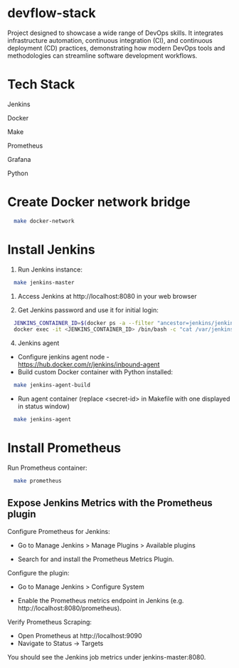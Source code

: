 # devflow-stack
Project designed to showcase a wide range of DevOps skills. It integrates infrastructure automation, continuous integration (CI), and continuous deployment (CD) practices, demonstrating how modern DevOps tools and methodologies can streamline software development workflows.

# Tech Stack
Jenkins

Docker

Make

Prometheus

Grafana

Python

# Create Docker network bridge
```bash
  make docker-network
```

# Install Jenkins
1. Run Jenkins instance:
```bash
  make jenkins-master
```

1. Access Jenkins at http://localhost:8080 in your web browser

2. Get Jenkins password and use it for initial login:

```bash
  JENKINS_CONTAINER_ID=$(docker ps -a --filter "ancestor=jenkins/jenkins:lts" --format "{{.ID}}")
  docker exec -it <JENKINS_CONTAINER_ID> /bin/bash -c "cat /var/jenkins_home/secrets/initialAdminPassword"
```

4. Jenkins agent
- Configure jenkins agent node - https://hub.docker.com/r/jenkins/inbound-agent
- Build custom Docker container with Python installed:
```bash
  make jenkins-agent-build
```
- Run agent container (replace \<secret-id\> in Makefile with one displayed in status window)
```bash
  make jenkins-agent
```

# Install Prometheus
Run Prometheus container:
```bash
  make prometheus
```

## Expose Jenkins Metrics with the Prometheus plugin

Configure Prometheus for Jenkins:

- Go to Manage Jenkins > Manage Plugins > Available plugins

- Search for and install the Prometheus Metrics Plugin.

Configure the plugin:

- Go to Manage Jenkins > Configure System

- Enable the Prometheus metrics endpoint in Jenkins (e.g. http://localhost:8080/prometheus).

Verify Prometheus Scraping:

- Open Prometheus at http://localhost:9090
- Navigate to Status → Targets

You should see the Jenkins job metrics under jenkins-master:8080.
